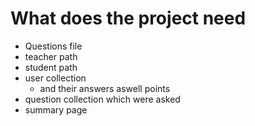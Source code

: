 # What does the project need

- Questions file
- teacher path
- student path
- user collection
    - and their answers aswell points
- question collection which were asked
- summary page